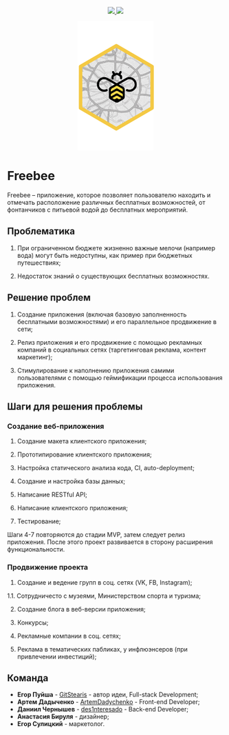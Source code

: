 <p align="center">
  <a href="https://codeclimate.com/github/GitStearis/freebee-app/maintainability">
    <img src="https://api.codeclimate.com/v1/badges/c36879d8412063d77e86/maintainability" />
  </a> 
  <a class="badge-align" href="https://www.codacy.com/app/GitStearis/freebee-app?utm_source=github.com&amp;utm_medium=referral&amp;utm_content=GitStearis/freebee-app&amp;utm_campaign=Badge_Grade">
    <img src="https://api.codacy.com/project/badge/Grade/befd5d03fd2b4e91a414def6f13ff2df"/>
  </a>
</p>
<p align="center"> 
  <img style="height: 300px;" src="./src/res/images/logos/freebee-logo.png">
</p>

# Freebee

Freebee – приложение, которое позволяет пользователю находить и отмечать расположение различных бесплатных возможностей, от фонтанчиков с питьевой водой до бесплатных мероприятий.

## Проблематика

1. При ограниченном бюджете жизненно важные мелочи (например вода) могут быть недоступны, как пример при бюджетных путешествиях;

2. Недостаток знаний о существующих бесплатных возможностях.

## Решение проблем

1. Создание приложения (включая базовую заполненность бесплатными возможностями) и его параллельное продвижение в сети;

2. Релиз приложения и его продвижение с помощью рекламных компаний в социальных сетях (таргетинговая реклама, контент маркетинг);

3. Стимулирование к наполнению приложения самими пользователями с помощью геймификации процесса использования приложения.

## Шаги для решения проблемы

### Создание веб-приложения

1. Создание макета клиентского приложения;

2. Прототипирование клиентского приложения;

3. Настройка статического анализа кода, CI, auto-deployment;

4. Создание и настройка базы данных;

5. Написание RESTful API;

6. Написание клиентского приложения;

7. Тестирование;

Шаги 4-7 повторяются до стадии MVP, затем следует релиз приложения. После этого проект развивается в сторону расширения функциональности.

### Продвижение проекта

1) Создание и ведение групп в соц. сетях (VK, FB, Instagram);

1.1. Сотрудничесто с музеями, Министерством спорта и туризма;

2) Создание блога в веб-версии приложения;

3) Конкурсы;

4) Рекламные компании в соц. сетях;

5) Реклама в тематических пабликах, у инфлюэнсеров (при привлечении инвестиций);

## Команда

* **Егор Пуйша** - [GitStearis](https://github.com/GitStearis) - автор идеи, Full-stack Development;
* **Артем Дадыченко** - [ArtemDadychenko](https://github.com/ArtemDadychenko) - Front-end Developer;
* **Даниил Чернышев** - [des1nteresado](https://github.com/des1nteresado) - Back-end Developer;
* **Анастасия Бируля** - дизайнер;
* **Егор Сулицкий** - маркетолог.


